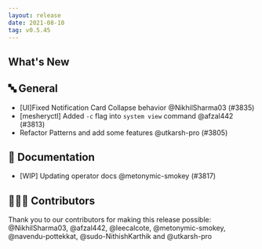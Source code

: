 ```yaml
---
layout: release
date: 2021-08-10
tag: v0.5.45
---
```


## What's New

## 🔤 General

- [UI]Fixed Notification Card Collapse behavior @NikhilSharma03 (#3835)
- [mesheryctl] Added `-c` flag into `system view` command @afzal442 (#3813)
- Refactor Patterns and add some features @utkarsh-pro (#3805)

## 📖 Documentation

- [WIP] Updating operator docs @metonymic-smokey (#3817)

## 👨🏽‍💻 Contributors

Thank you to our contributors for making this release possible:
@NikhilSharma03, @afzal442, @leecalcote, @metonymic-smokey, @navendu-pottekkat, @sudo-NithishKarthik and @utkarsh-pro
